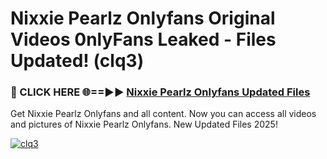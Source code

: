 # Nixxie Pearlz Onlyfans Original Videos 0nlyFans Leaked - Files Updated! (clq3)

<h3>🔴 CLICK HERE 🌐==►► <a href="https://tinyurl.com/2wckxsce" rel="nofollow">Nixxie Pearlz Onlyfans Updated Files</a></h3>

Get Nixxie Pearlz Onlyfans and all content. Now you can access all videos and pictures of Nixxie Pearlz Onlyfans. New Updated Files 2025!

[![clq3](https://i.imgur.com/AFduVYN.gif)](https://tinyurl.com/2wckxsce)
